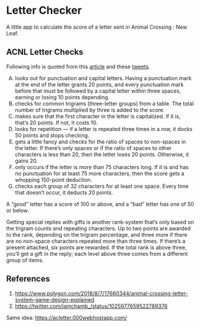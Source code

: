 # Letter Checker
A little app to calculate the score of a letter sent in Animal Crossing : New Leaf.


## ACNL Letter Checks
Following info is quoted from this [article](https://www.polygon.com/2018/8/7/17660344/animal-crossing-letter-system-game-design-explained) and these [tweets](https://twitter.com/jamchamb_/status/1025977659522789376). 
<ol type="A">
  <li>looks out for punctuation and capital letters. Having a punctuation mark at the end of the letter grants 20 points, and every punctuation mark before that must be followed by a capital letter within three spaces, earning or losing 10 points depending.</li>
  <li>checks for common trigrams (three-letter groups) from a table. The total number of trigrams multiplied by three is added to the score.</li>
  <li>makes sure that the first character in the letter is capitalized. If it is, that’s 20 points. If not, it costs 10.</li>
  <li>looks for repetition — if a letter is repeated three times in a row, it docks 50 points and stops checking.</li>
  <li>gets a little fancy and checks for the ratio of spaces to non-spaces in the letter. If there’s only spaces or if the ratio of spaces to other characters is less than 20, then the letter loses 20 points. Otherwise, it gains 20.
</li>
  <li>only occurs if the letter is more than 75 characters long. If it is and has no punctuation for at least 75 more characters, then the score gets a whopping 150-point deduction.</li>
  <li>checks each group of 32 characters for at least one space. Every time that doesn’t occur, it deducts 20 points.</li>
</ol>

A “good” letter has a score of 100 or above, and a “bad” letter has one of 50 or below.

Getting special replies with gifts is another rank-system that’s only based on the trigram counts and repeating characters. Up to two points are awarded to the rank, depending on the trigram percentage, and three more if there are no non-space characters repeated more than three times. If there’s a present attached, six points are rewarded. If the total rank is above three, you’ll get a gift in the reply; each level above three comes from a different group of items.

## References
1. https://www.polygon.com/2018/8/7/17660344/animal-crossing-letter-system-game-design-explained
2. https://twitter.com/jamchamb_/status/1025977659522789376

Same idea: https://acletter.000webhostapp.com/
